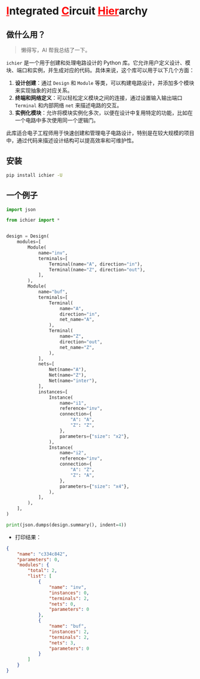 # <span style="color:red"><u>I</u></span>ntegrated <span style="color:red"><u>C</u></span>ircuit <span style="color:red"><u>Hier</u></span>archy

## 做什么用？

> 懒得写，AI 帮我总结了一下。

`ichier` 是一个用于创建和处理电路设计的 Python 库。它允许用户定义设计、模块、端口和实例，并生成对应的代码。具体来说，这个库可以用于以下几个方面：

1. **设计创建**：通过 `Design` 和 `Module` 等类，可以构建电路设计，并添加多个模块来实现抽象的对应关系。
2. **终端和网络定义**：可以轻松定义模块之间的连接，通过设置输入输出端口 `Terminal` 和内部网络 `net` 来描述电路的交互。
3. **实例化模块**：允许将模块实例化多次，以便在设计中复用特定的功能，比如在一个电路中多次使用同一个逻辑门。

此库适合电子工程师用于快速创建和管理电子电路设计，特别是在较大规模的项目中，通过代码来描述设计结构可以提高效率和可维护性。

## 安装

```bash
pip install ichier -U
```

## 一个例子

```python
import json

from ichier import *


design = Design(
    modules=[
        Module(
            name="inv",
            terminals=[
                Terminal(name="A", direction="in"),
                Terminal(name="Z", direction="out"),
            ],
        ),
        Module(
            name="buf",
            terminals=[
                Terminal(
                    name="A",
                    direction="in",
                    net_name="A",
                ),
                Terminal(
                    name="Z",
                    direction="out",
                    net_name="Z",
                ),
            ],
            nets=[
                Net(name="A"),
                Net(name="Z"),
                Net(name="inter"),
            ],
            instances=[
                Instance(
                    name="i1",
                    reference="inv",
                    connection={
                        "A": "A",
                        "Z": "Z",
                    },
                    parameters={"size": "x2"},
                ),
                Instance(
                    name="i2",
                    reference="inv",
                    connection={
                        "A": "Z",
                        "Z": "A",
                    },
                    parameters={"size": "x4"},
                ),
            ],
        ),
    ],
)

print(json.dumps(design.summary(), indent=4))
```

+ 打印结果：

```json
{
    "name": "c334c842",
    "parameters": 0,
    "modules": {
        "total": 2,
        "list": [
            {
                "name": "inv",
                "instances": 0,
                "terminals": 2,
                "nets": 0,
                "parameters": 0
            },
            {
                "name": "buf",
                "instances": 2,
                "terminals": 2,
                "nets": 3,
                "parameters": 0
            }
        ]
    }
}
```
